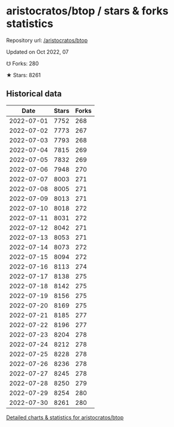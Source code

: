 # aristocratos/btop / stars & forks statistics

Repository url: [/aristocratos/btop](https://github.com/aristocratos/btop)

Updated on Oct 2022, 07

☋ Forks: 280

★ Stars: 8261

## Historical data
| Date | Stars | Forks |
|------|-------|-------|
| 2022-07-01 | 7752 | 268 | 
| 2022-07-02 | 7773 | 267 | 
| 2022-07-03 | 7793 | 268 | 
| 2022-07-04 | 7815 | 269 | 
| 2022-07-05 | 7832 | 269 | 
| 2022-07-06 | 7948 | 270 | 
| 2022-07-07 | 8003 | 271 | 
| 2022-07-08 | 8005 | 271 | 
| 2022-07-09 | 8013 | 271 | 
| 2022-07-10 | 8018 | 272 | 
| 2022-07-11 | 8031 | 272 | 
| 2022-07-12 | 8042 | 271 | 
| 2022-07-13 | 8053 | 271 | 
| 2022-07-14 | 8073 | 272 | 
| 2022-07-15 | 8094 | 272 | 
| 2022-07-16 | 8113 | 274 | 
| 2022-07-17 | 8138 | 275 | 
| 2022-07-18 | 8142 | 275 | 
| 2022-07-19 | 8156 | 275 | 
| 2022-07-20 | 8169 | 275 | 
| 2022-07-21 | 8185 | 277 | 
| 2022-07-22 | 8196 | 277 | 
| 2022-07-23 | 8204 | 278 | 
| 2022-07-24 | 8212 | 278 | 
| 2022-07-25 | 8228 | 278 | 
| 2022-07-26 | 8236 | 278 | 
| 2022-07-27 | 8245 | 278 | 
| 2022-07-28 | 8250 | 279 | 
| 2022-07-29 | 8254 | 280 | 
| 2022-07-30 | 8261 | 280 | 


[Detailed charts & statistics for aristocratos/btop](https://reviewgithub.com/rep/aristocratos/btop)

